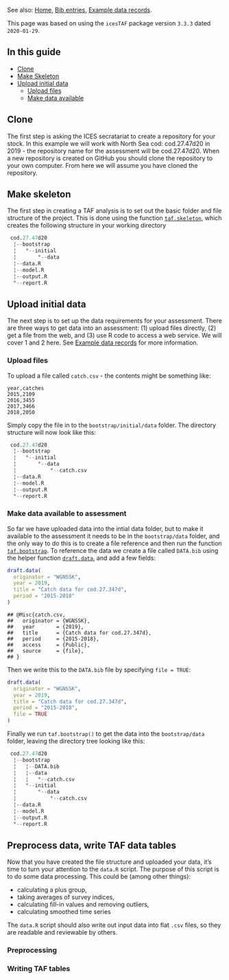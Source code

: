 
See also: [Home](Home), [Bib entries](Bib-entries), [Example data
records](Example-data-records).

This page was based on using the `icesTAF` package version `3.3.3` dated
`2020-01-29`.

## In this guide

  - [Clone](#clone)
  - [Make Skeleton](#make-skeleton)
  - [Upload initial data](#upload-initial-data)
      - [Upload files](#upload-files)
      - [Make data available](#make-data-available-to-assessment)

## Clone

The first step is asking the ICES secratariat to create a repository for
your stock. In this example we will work with North Sea cod:
cod.27.47d20 in 2019 - the repository name for the assessment will be
cod.27.47d20. When a new repository is created on GitHub you should
clone the repository to your own computer. From here we will assume you
have cloned the repository.

## Make skeleton

The first step in creating a TAF analysis is to set out the basic folder
and file structure of the project. This is done using the function
[`taf.skeleton`](https://rdrr.io/cran/icesTAF/man/taf.skeleton.html),
which creates the following structure in your working directory

``` r
 cod.27.47d20    
  ¦--bootstrap   
  ¦   °--initial 
  ¦       °--data
  ¦--data.R      
  ¦--model.R     
  ¦--output.R    
  °--report.R    
```

## Upload initial data

The next step is to set up the data requirements for your assessment.
There are three ways to get data into an assessment: (1) upload files
directly, (2) get a file from the web, and (3) use R code to access a
web service. We will cover 1 and 2 here. See [Example data
records](Example-data-records) for more information.

### Upload files

To upload a file called `catch.csv` - the contents might be something
like:

    year,catches
    2015,2109
    2016,3455
    2017,3466
    2018,2050

Simply copy the file in to the `bootstrap/initial/data` folder. The
directory structure will now look like this:

``` r
 cod.27.47d20             
  ¦--bootstrap            
  ¦   °--initial          
  ¦       °--data         
  ¦           °--catch.csv
  ¦--data.R               
  ¦--model.R              
  ¦--output.R             
  °--report.R             
```

### Make data available to assessment

So far we have uploaded data into the intial data folder, but to make it
available to the assessment it needs to be in the `bootstrap/data`
folder, and the only way to do this is to create a file reference and
then run the function
[`taf.bootstrap`](https://rdrr.io/cran/icesTAF/man/taf.bootstrap.html).
To reference the data we create a file called `DATA.bib` using the
helper function
[`draft.data`](https://rdrr.io/cran/icesTAF/man/draft.data.html), and
add a few fields:

``` r
draft.data(
  originator = "WGNSSK",
  year = 2019,
  title = "Catch data for cod.27.347d",
  period = "2015-2018"
)
```

    ## @Misc{catch.csv,
    ##   originator = {WGNSSK},
    ##   year       = {2019},
    ##   title      = {Catch data for cod.27.347d},
    ##   period     = {2015-2018},
    ##   access     = {Public},
    ##   source     = {file},
    ## }

Then we write this to the `DATA.bib` file by specifying `file = TRUE`:

``` r
draft.data(
  originator = "WGNSSK",
  year = 2019,
  title = "Catch data for cod.27.347d",
  period = "2015-2018",
  file = TRUE
)
```

Finally we run `taf.bootstrap()` to get the data into the
`bootstrap/data` folder, leaving the directory tree looking like this:

``` r
 cod.27.47d20             
  ¦--bootstrap            
  ¦   ¦--DATA.bib         
  ¦   ¦--data             
  ¦   ¦   °--catch.csv    
  ¦   °--initial          
  ¦       °--data         
  ¦           °--catch.csv
  ¦--data.R               
  ¦--model.R              
  ¦--output.R             
  °--report.R             
```

## Preprocess data, write TAF data tables

Now that you have created the file structure and uploaded your data,
it’s time to turn your attention to the `data.R` script. The purpose
of this script is to do some data processing. This could be (among other
things):

  - calculating a plus group,
  - taking averages of survey indices,
  - calculating fill-in values and removing outliers,
  - calculating smoothed time series

The `data.R` script should also write out input data into flat `.csv`
files, so they are readable and reviewable by others.

### Preprocessing

### Writing TAF tables
